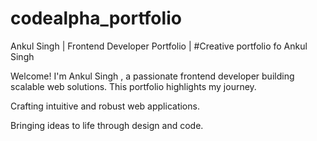 # codealpha_portfolio
Ankul Singh | Frontend Developer Portfolio | #Creative portfolio fo Ankul Singh

Welcome! I'm Ankul Singh , a passionate frontend  developer building scalable web solutions. This portfolio highlights my journey.

Crafting intuitive and robust web applications.

Bringing ideas to life through design and code.



